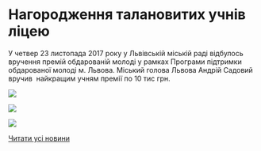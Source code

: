 # Нагородження талановитих учнів ліцею

У четвер 23 листопада 2017 року у Львівській міській раді відбулось вручення премій обдарованій молоді у рамках Програми підтримки обдарованої молоді м. Львова. Міський голова Львова Андрій Садовий вручив  найкращим учням премії по 10 тис грн.

![](/images/blog/нагородження-талановитих-учнів-ліцею/premiji1.jpg)

![](/images/blog/нагородження-талановитих-учнів-ліцею/premiji.jpg)

![](/images/blog/нагородження-талановитих-учнів-ліцею/premiji2.jpg)

[Читати усі новини](/news)
